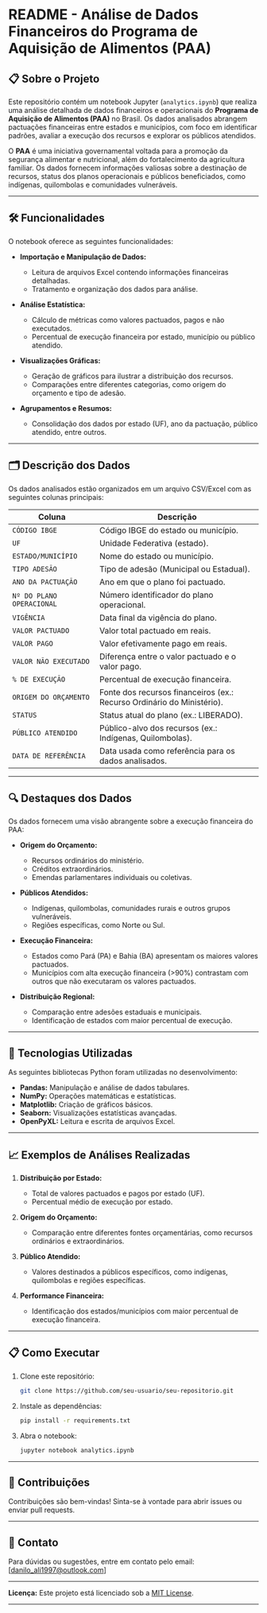 # README - Análise de Dados Financeiros do Programa de Aquisição de Alimentos (PAA)

## 📋 Sobre o Projeto

Este repositório contém um notebook Jupyter (`analytics.ipynb`) que realiza uma análise detalhada de dados financeiros e operacionais do **Programa de Aquisição de Alimentos (PAA)** no Brasil. Os dados analisados abrangem pactuações financeiras entre estados e municípios, com foco em identificar padrões, avaliar a execução dos recursos e explorar os públicos atendidos.

O **PAA** é uma iniciativa governamental voltada para a promoção da segurança alimentar e nutricional, além do fortalecimento da agricultura familiar. Os dados fornecem informações valiosas sobre a destinação de recursos, status dos planos operacionais e públicos beneficiados, como indígenas, quilombolas e comunidades vulneráveis.

---

## 🛠️ Funcionalidades

O notebook oferece as seguintes funcionalidades:

- **Importação e Manipulação de Dados:**
  - Leitura de arquivos Excel contendo informações financeiras detalhadas.
  - Tratamento e organização dos dados para análise.

- **Análise Estatística:**
  - Cálculo de métricas como valores pactuados, pagos e não executados.
  - Percentual de execução financeira por estado, município ou público atendido.

- **Visualizações Gráficas:**
  - Geração de gráficos para ilustrar a distribuição dos recursos.
  - Comparações entre diferentes categorias, como origem do orçamento e tipo de adesão.

- **Agrupamentos e Resumos:**
  - Consolidação dos dados por estado (UF), ano da pactuação, público atendido, entre outros.

---

## 🗂️ Descrição dos Dados

Os dados analisados estão organizados em um arquivo CSV/Excel com as seguintes colunas principais:

| Coluna                  | Descrição                                                                 |
|-------------------------|---------------------------------------------------------------------------|
| `CÓDIGO IBGE`           | Código IBGE do estado ou município.                                      |
| `UF`                    | Unidade Federativa (estado).                                             |
| `ESTADO/MUNICÍPIO`      | Nome do estado ou município.                                             |
| `TIPO ADESÃO`           | Tipo de adesão (Municipal ou Estadual).                                  |
| `ANO DA PACTUAÇÃO`      | Ano em que o plano foi pactuado.                                         |
| `Nº DO PLANO OPERACIONAL` | Número identificador do plano operacional.                              |
| `VIGÊNCIA`              | Data final da vigência do plano.                                         |
| `VALOR PACTUADO`        | Valor total pactuado em reais.                                           |
| `VALOR PAGO`            | Valor efetivamente pago em reais.                                        |
| `VALOR NÃO EXECUTADO`   | Diferença entre o valor pactuado e o valor pago.                        |
| `% DE EXECUÇÃO`         | Percentual de execução financeira.                                       |
| `ORIGEM DO ORÇAMENTO`   | Fonte dos recursos financeiros (ex.: Recurso Ordinário do Ministério).   |
| `STATUS`                | Status atual do plano (ex.: LIBERADO).                                   |
| `PÚBLICO ATENDIDO`      | Público-alvo dos recursos (ex.: Indígenas, Quilombolas).                 |
| `DATA DE REFERÊNCIA`    | Data usada como referência para os dados analisados.                     |

---

## 🔍 Destaques dos Dados

Os dados fornecem uma visão abrangente sobre a execução financeira do PAA:

- **Origem do Orçamento:** 
  - Recursos ordinários do ministério.
  - Créditos extraordinários.
  - Emendas parlamentares individuais ou coletivas.

- **Públicos Atendidos:**
  - Indígenas, quilombolas, comunidades rurais e outros grupos vulneráveis.
  - Regiões específicas, como Norte ou Sul.

- **Execução Financeira:**
  - Estados como Pará (PA) e Bahia (BA) apresentam os maiores valores pactuados.
  - Municípios com alta execução financeira (>90%) contrastam com outros que não executaram os valores pactuados.

- **Distribuição Regional:**
  - Comparação entre adesões estaduais e municipais.
  - Identificação de estados com maior percentual de execução.

---

## 🚀 Tecnologias Utilizadas

As seguintes bibliotecas Python foram utilizadas no desenvolvimento:

- **Pandas:** Manipulação e análise de dados tabulares.
- **NumPy:** Operações matemáticas e estatísticas.
- **Matplotlib:** Criação de gráficos básicos.
- **Seaborn:** Visualizações estatísticas avançadas.
- **OpenPyXL:** Leitura e escrita de arquivos Excel.

---

## 📈 Exemplos de Análises Realizadas

1. **Distribuição por Estado:**
   - Total de valores pactuados e pagos por estado (UF).
   - Percentual médio de execução por estado.

2. **Origem do Orçamento:**
   - Comparação entre diferentes fontes orçamentárias, como recursos ordinários e extraordinários.

3. **Público Atendido:**
   - Valores destinados a públicos específicos, como indígenas, quilombolas e regiões específicas.

4. **Performance Financeira:**
   - Identificação dos estados/municípios com maior percentual de execução financeira.

---

## 📋 Como Executar

1. Clone este repositório:
   ```bash
   git clone https://github.com/seu-usuario/seu-repositorio.git
   ```
2. Instale as dependências:
   ```bash
   pip install -r requirements.txt
   ```
3. Abra o notebook:
   ```bash
   jupyter notebook analytics.ipynb
   ```

---

## 🤝 Contribuições

Contribuições são bem-vindas! Sinta-se à vontade para abrir issues ou enviar pull requests.

---

## 📧 Contato

Para dúvidas ou sugestões, entre em contato pelo email: [danilo_ali1997@outlook.com]

--- 

**Licença:** Este projeto está licenciado sob a [MIT License](LICENSE).


---